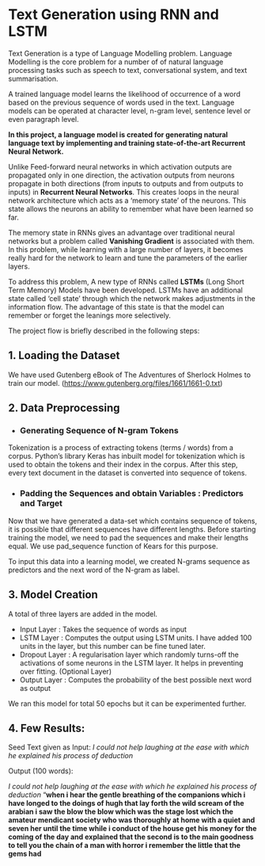 

# Text Generation using RNN and LSTM




Text Generation is a type of Language Modelling problem. Language Modelling is the core problem for a number of of natural language processing tasks such as speech to text, conversational system, and text summarisation. 

A trained language model learns the likelihood of occurrence of a word based on the previous sequence of words used in the text. Language models can be operated at character level, n-gram level, sentence level or even paragraph level.

**In this project, a language model is created for generating natural language text by implementing and training state-of-the-art **Recurrent Neural Network**.**

Unlike Feed-forward neural networks in which activation outputs are propagated only in one direction, the activation outputs from neurons propagate in both directions (from inputs to outputs and from outputs to inputs) in **Recurrent Neural Networks**. This creates loops in the neural network architecture which acts as a ‘memory state’ of the neurons. This state allows the neurons an ability to remember what have been learned so far.

The memory state in RNNs gives an advantage over traditional neural networks but a problem called **Vanishing Gradient** is associated with them. In this problem, while learning with a large number of layers, it becomes really hard for the network to learn and tune the parameters of the earlier layers. 

To address this problem, A new type of RNNs called **LSTMs** (Long Short Term Memory) Models have been developed. LSTMs have an additional state called ‘cell state’ through which the network makes adjustments in the information flow. The advantage of this state is that the model can remember or forget the leanings more selectively.

The project flow is briefly described in the following steps:

## 1. Loading the Dataset

 We have used Gutenberg eBook of The Adventures of Sherlock Holmes to train our model. (https://www.gutenberg.org/files/1661/1661-0.txt)

## 2. Data Preprocessing

- ### Generating Sequence of N-gram Tokens

Tokenization is a process of extracting tokens (terms / words) from a corpus. Python’s library Keras has inbuilt model for tokenization which is used to obtain the tokens and their index in the corpus. After this step, every text document in the dataset is converted into sequence of tokens.

- ### Padding the Sequences and obtain Variables : Predictors and Target

Now that we have generated a data-set which contains sequence of tokens, it is possible that different sequences have different lengths. Before starting training the model, we need to pad the sequences and make their lengths equal. We use pad_sequence function of Kears for this purpose. 

To input this data into a learning model, we created N-grams sequence as predictors and the next word of the N-gram as label.


## 3. Model Creation
A total of three layers are added in the model.
- Input Layer : Takes the sequence of words as input
- LSTM Layer : Computes the output using LSTM units. I have added 100 units in the layer, but this number can be fine tuned later.
- Dropout Layer : A regularisation layer which randomly turns-off the activations of some neurons in the LSTM layer. It helps in preventing over fitting. (Optional Layer)
- Output Layer : Computes the probability of the best possible next word as output

We ran this model for total 50 epochs but it can be experimented further.

## 4. Few Results:

Seed Text given as Input: *I could not help laughing at the ease with which he explained his process of deduction*

Output (100 words):

*I could not help laughing at the ease with which he explained his process of deduction* “**when i hear the gentle breathing of the companions which i have longed to the doings of hugh that lay forth the wild scream of the arabian i saw the blow the blow which was the stage lost which the amateur mendicant society who was thoroughly at home with a quiet and seven her until the time while i conduct of the house get his money for the coming of the day and explained that the second is to the main goodness to tell you the chain of a man with horror i remember the little that the gems had**




